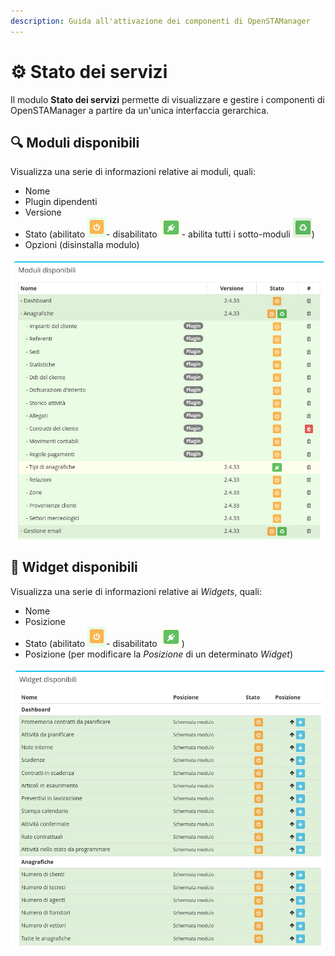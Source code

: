 ```yaml
---
description: Guida all'attivazione dei componenti di OpenSTAManager
---
```


# ⚙ Stato dei servizi

Il modulo **Stato dei servizi** permette di visualizzare e gestire i componenti di OpenSTAManager a partire da un'unica interfaccia gerarchica.

## 🔍 Moduli disponibili

Visualizza una serie di informazioni relative ai moduli, quali:

* Nome
* Plugin dipendenti
* Versione
* Stato (abilitato <img src="../../.gitbook/assets/immagine (204).png" alt="" data-size="line">- disabilitato <img src="../../.gitbook/assets/immagine (215).png" alt="" data-size="line">- abilita tutti i sotto-moduli ![](<../../.gitbook/assets/immagine (198).png>))
* Opzioni (disinstalla modulo)

![](<../../.gitbook/assets/immagine (209).png>)

## 👾 Widget disponibili

Visualizza una serie di informazioni relative ai _Widgets_, quali:

* Nome
* Posizione
* Stato (abilitato <img src="../../.gitbook/assets/immagine (204).png" alt="" data-size="line">- disabilitato <img src="../../.gitbook/assets/immagine (215).png" alt="" data-size="line">)
* Posizione (per modificare la _Posizione_ di un determinato _Widget_)

![](<../../.gitbook/assets/immagine (222).png>)

